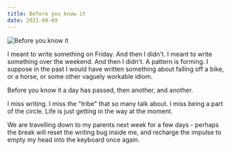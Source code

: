 ```yaml
---
title: Before you know it
date: 2021-08-09
---
```


![Before you know it](https://source.unsplash.com/4v9Kk01mEbY/1600x900)

I meant to write something on Friday. And then I didn't. I meant to write something over the weekend. And then I didn't. A pattern is forming. I suppose in the past I would have written something about falling off a bike, or a horse, or some other vaguely workable idiom.

Before you know it a day has passed, then another, and another.

I miss writing. I miss the "tribe" that so many talk about. I miss being a part of the circle. Life is just getting in the way at the moment.

We are travelling down to my parents next week for a few days - perhaps the break will reset the writing bug inside me, and recharge the impulse to empty my head into the keyboard once again.
